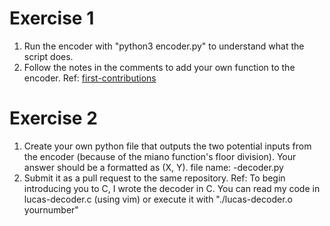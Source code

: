 # Exercise 1
1. Run the encoder with "python3 encoder.py" to understand what the script does.
2. Follow the notes in the comments to add your own function to the encoder.
Ref:  [first-contributions](https://github.com/firstcontributions/first-contributions)

# Exercise 2
1. Create your own python file that outputs the two potential inputs from the encoder (because of the miano function's floor division).  Your answer should be a formatted as (X, Y). file name: <last name>-decoder.py
2. Submit it as a pull request to the same repository.
Ref:  To begin introducing you to C, I wrote the decoder in C.  You can read my code in lucas-decoder.c (using vim) or execute it with "./lucas-decoder.o yournumber"
